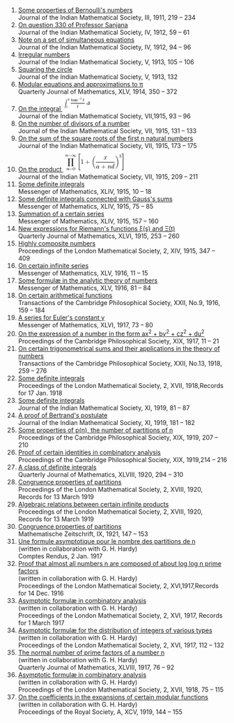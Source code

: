 <ol>
				<li>
					<a target="_blank" href="https://github.com/manjunath5496/Published-works-of-Srinivasa-Ramanujan/blob/master/ram01.pdf">Some properties of Bernoulli's numbers</a><br />
					<span>Journal of the Indian Mathematical Society, III, 1911, 219 &#x2013; 234</span>
				</li>
				<li>
					<a target="_blank" href="https://github.com/manjunath5496/Published-works-of-Srinivasa-Ramanujan/blob/master/ram02.pdf">On question 330 of Professor Sanjana</a><br />
					<span>Journal of the Indian Mathematical Society, IV, 1912, 59 &#x2013; 61</span>
				</li>
				<li>
					<a target="_blank" href="https://github.com/manjunath5496/Published-works-of-Srinivasa-Ramanujan/blob/master/ram03.pdf">Note on a set of simultaneous equations</a><br />
					<span>Journal of the Indian Mathematical Society, IV, 1912, 94 &#x2013; 96</span>
				</li>
				<li>
					<a target="_blank" href="https://github.com/manjunath5496/Published-works-of-Srinivasa-Ramanujan/blob/master/ram04.pdf">Irregular numbers</a><br />
					<span>Journal of the Indian Mathematical Society, V, 1913, 105 &#x2013; 106</span>
				</li>
				<li>
					<a target="_blank" href="https://github.com/manjunath5496/Published-works-of-Srinivasa-Ramanujan/blob/master/ram05.pdf">Squaring the circle</a><br />
					<span>Journal of the Indian Mathematical Society, V, 1913, 132</span>
				</li>
				<li>
					<a target="_blank" href="https://github.com/manjunath5496/Published-works-of-Srinivasa-Ramanujan/blob/master/ram06.pdf">Modular equations and approximations to &pi;</a><br />
					<span>Quarterly Journal of Mathematics, XLV, 1914, 350 &#x2013; 372</span>
				</li>
				<li>
					<a target="_blank" href="https://github.com/manjunath5496/Published-works-of-Srinivasa-Ramanujan/blob/master/ram07.pdf">On the integral <img src="1.jpg"></a><br />
					<span>Journal of the Indian Mathematical Society, VII,1915, 93 &#x2013; 96</span>
				</li>
				<li>
					<a target="_blank" href="https://github.com/manjunath5496/Published-works-of-Srinivasa-Ramanujan/blob/master/ram08.pdf">On the number of divisors of a number</a><br />
					<span>Journal of the Indian Mathematical Society, VII, 1915, 131 &#x2013; 133</span>
				</li>
				<li>
					<a target="_blank" href="https://github.com/manjunath5496/Published-works-of-Srinivasa-Ramanujan/blob/master/ram09.pdf">On the sum of the square roots of the first n natural numbers</a><br />
					<span>Journal of the Indian Mathematical Society, VII, 1915, 173 &#x2013; 175</span>
				</li>
				<li>
					<a target="_blank" href="https://github.com/manjunath5496/Published-works-of-Srinivasa-Ramanujan/blob/master/ram10.pdf">On the product <img src="2.jpg"></a><br />
					<span>Journal of the Indian Mathematical Society, VII, 1915, 209 &#x2013; 211</span>
				</li>
				<li>
					<a target="_blank" href="https://github.com/manjunath5496/Published-works-of-Srinivasa-Ramanujan/blob/master/ram11.pdf">Some definite integrals</a><br />
					<span>Messenger of Mathematics, XLIV, 1915, 10 &#x2013; 18</span>
				</li>
				<li>
					<a target="_blank" href="https://github.com/manjunath5496/Published-works-of-Srinivasa-Ramanujan/blob/master/ram12.pdf">Some definite integrals connected with Gauss's sums</a><br />
					<span>Messenger of Mathematics, XLIV, 1915, 75 &#x2013; 85</span>
				</li>
				<li>
					<a target="_blank" href="https://github.com/manjunath5496/Published-works-of-Srinivasa-Ramanujan/blob/master/ram13.pdf">Summation of a certain series</a><br />
					<span>Messenger of Mathematics, XLIV, 1915, 157 &#x2013; 160</span>
				</li>
				<li>
					<a target="_blank" href="https://github.com/manjunath5496/Published-works-of-Srinivasa-Ramanujan/blob/master/ram14.pdf">New expressions for Riemann's functions &xi;(s) and &Xi;(t) </a><br />
					<span>Quarterly Journal of Mathematics, XLVI, 1915, 253 &#x2013; 260</span>
				</li>
				<li>
					<a target="_blank" href="https://github.com/manjunath5496/Published-works-of-Srinivasa-Ramanujan/blob/master/ram15.pdf">Highly composite numbers</a><br />
					<span>Proceedings of the London Mathematical Society, 2, XIV, 1915, 347 &#x2013; 409</span>
				</li>
				<li>
					<a target="_blank" href="https://github.com/manjunath5496/Published-works-of-Srinivasa-Ramanujan/blob/master/ram16.pdf">On certain infinite series</a><br />
					<span>Messenger of Mathematics, XLV, 1916, 11 &#x2013; 15</span>
				</li>
				<li>
					<a target="_blank" href="https://github.com/manjunath5496/Published-works-of-Srinivasa-Ramanujan/blob/master/ram17.pdf">Some formulæ in the analytic theory of numbers</a><br />
					<span>Messenger of Mathematics, XLV, 1916, 81 &#x2013; 84</span>
				</li>
				<li>
					<a target="_blank" href="https://github.com/manjunath5496/Published-works-of-Srinivasa-Ramanujan/blob/master/ram18.pdf">On certain arithmetical functions</a><br />
					<span>Transactions of the Cambridge Philosophical Society, XXII, No.9, 1916, 159 &#x2013; 184</span>
				</li>
				<li>
					<a target="_blank" href="https://github.com/manjunath5496/Published-works-of-Srinivasa-Ramanujan/blob/master/ram19.pdf">A series for Euler's constant &gamma;</a><br />
					<span>Messenger of Mathematics, XLVI, 1917, 73 &#x2013; 80</span>
				</li>
				<li>
					<a target="_blank" href="https://github.com/manjunath5496/Published-works-of-Srinivasa-Ramanujan/blob/master/ram20.pdf">On the expression of a number in the form ax<sup>2</sup> + by<sup>2</sup> + cz<sup>2</sup> + du<sup>2</sup></a><br />
					<span>Proceedings of the Cambridge Philosophical Society, XIX, 1917, 11 &#x2013; 21</span>
				</li>
				<li>
					<a target="_blank" href="https://github.com/manjunath5496/Published-works-of-Srinivasa-Ramanujan/blob/master/ram21.pdf">On certain trigonometrical sums and their applications in the theory of numbers</a><br />
					<span>Transactions of the Cambridge Philosophical Society, XXII, No.13, 1918, 259 &#x2013; 276</span>
				</li>
				<li>
					<a target="_blank" href="https://github.com/manjunath5496/Published-works-of-Srinivasa-Ramanujan/blob/master/ram22.pdf">Some definite integrals</a><br />
					<span>Proceedings of the London Mathematical Society, 2, XVII, 1918,Records for 17 Jan. 1918</span>
				</li>
				<li>
					<a target="_blank" href="https://github.com/manjunath5496/Published-works-of-Srinivasa-Ramanujan/blob/master/ram23.pdf">Some definite integrals</a><br />
					<span>Journal of the Indian Mathematical Society, XI, 1919, 81 &#x2013; 87</span>
				</li>
				<li>
					<a target="_blank" href="https://github.com/manjunath5496/Published-works-of-Srinivasa-Ramanujan/blob/master/ram24.pdf">A proof of Bertrand's postulate</a><br />
					<span>Journal of the Indian Mathematical Society, XI, 1919, 181 &#x2013; 182</span>
				</li>
				<li>
					<a target="_blank" href="https://github.com/manjunath5496/Published-works-of-Srinivasa-Ramanujan/blob/master/ram25.pdf">Some properties of p(n), the number of partitions of n</a><br />
					<span>Proceedings of the Cambridge Philosophical Society, XIX, 1919, 207 &#x2013; 210</span>
				</li>
				<li>
					<a target="_blank" href="https://github.com/manjunath5496/Published-works-of-Srinivasa-Ramanujan/blob/master/ram26.pdf">Proof of certain identities in combinatory analysis</a><br />
					<span>Proceedings of the Cambridge Philosophical Society, XIX, 1919,214 &#x2013; 216</span>
				</li>
				<li>
					<a target="_blank" href="https://github.com/manjunath5496/Published-works-of-Srinivasa-Ramanujan/blob/master/ram27.pdf">A class of definite integrals</a><br />
					<span>Quarterly Journal of Mathematics, XLVIII, 1920, 294 &#x2013; 310</span>
				</li>
				<li>
					<a target="_blank" href="https://github.com/manjunath5496/Published-works-of-Srinivasa-Ramanujan/blob/master/ram28.pdf">Congruence properties of partitions</a><br />
					<span>Proceedings of the London Mathematical Society, 2, XVIII, 1920, Records for 13 March 1919</span>
				</li>
				<li>
					<a target="_blank" href="https://github.com/manjunath5496/Published-works-of-Srinivasa-Ramanujan/blob/master/ram29.pdf">Algebraic relations between certain infinite products</a><br />
					<span>Proceedings of the London Mathematical Society, 2, XVIII, 1920, Records for 13 March 1919</span>
				</li>
				<li>
					<a target="_blank" href="https://github.com/manjunath5496/Published-works-of-Srinivasa-Ramanujan/blob/master/ram30.pdf">Congruence properties of partitions</a><br />
					<span>Mathematische Zeitschrift, IX, 1921, 147 &#x2013; 153</span>
				</li>
				<li>
					<a target="_blank" href="https://github.com/manjunath5496/Published-works-of-Srinivasa-Ramanujan/blob/master/ram31.pdf">Une formule asymptotique pour le nombre des partitions de n</a><br />
					<span>(written in collaboration with G. H. Hardy)</span><br />
					<span>Comptes Rendus, 2 Jan. 1917</span>
				</li>
				<li>
					<a target="_blank" href="https://github.com/manjunath5496/Published-works-of-Srinivasa-Ramanujan/blob/master/ram32.pdf">Proof that almost all numbers n are composed of about log log n prime factors</a><br />
					<span>(written in collaboration with G. H. Hardy)</span><br />
					<span>Proceedings of the London Mathematical Society, 2, XVI,1917,Records for 14 Dec. 1916</span>
				</li>
				<li>
					<a target="_blank" href="https://github.com/manjunath5496/Published-works-of-Srinivasa-Ramanujan/blob/master/ram33.pdf">Asymptotic formulæ in combinatory analysis</a><br />
					<span>(written in collaboration with G. H. Hardy)</span><br />
					<span>Proceedings of the London Mathematical Society, 2, XVI, 1917, Records for 1 March 1917</span>
				</li>
				<li>
					<a target="_blank" href="https://github.com/manjunath5496/Published-works-of-Srinivasa-Ramanujan/blob/master/ram34.pdf">Asymptotic formulæ for the distribution of integers of various types</a><br />
					<span>(written in collaboration with G. H. Hardy)</span><br />
					<span>Proceedings of the London Mathematical Society, 2, XVI, 1917, 112 &#x2013; 132</span>
				</li>
				<li>
					<a target="_blank" href="https://github.com/manjunath5496/Published-works-of-Srinivasa-Ramanujan/blob/master/ram35.pdf">The normal number of prime factors of a number n </a><br />
					<span>(written in collaboration with G. H. Hardy)</span><br />
					<span>Quarterly Journal of Mathematics, XLVIII, 1917, 76 &#x2013; 92</span>
				</li>
				<li>
					<a target="_blank" href="https://github.com/manjunath5496/Published-works-of-Srinivasa-Ramanujan/blob/master/ram36.pdf">Asymptotic formulæ in combinatory analysis</a><br />
					<span>(written in collaboration with G. H. Hardy)</span><br />
					<span>Proceedings of the London Mathematical Society, 2, XVII, 1918, 75 &#x2013; 115</span>
				</li>
				<li>
					<a target="_blank" href="https://github.com/manjunath5496/Published-works-of-Srinivasa-Ramanujan/blob/master/ram37.pdf">On the coefficients in the expansions of certain modular functions</a><br />
					<span>(written in collaboration with G. H. Hardy)</span><br />
					<span>Proceedings of the Royal Society, A, XCV, 1919, 144 &#x2013; 155</span>
				</li>
			</ol>
